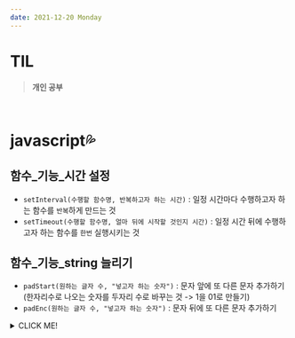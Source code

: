 ```yaml
---
date: 2021-12-20 Monday
---
```


# TIL

> **개인 공부**
<br />

# javascript💦

## **함수_기능_시간 설정**
- `setInterval(수행할 함수명, 반복하고자 하는 시간)` : 일정 시간마다 수행하고자 하는 함수를 `반복`하게 만드는 것
- `setTimeout(수행할 함수명, 얼마 뒤에 시작할 것인지 시간)` : 일정 시간 뒤에 수행하고자 하는 함수를 `한번` 실행시키는 것

## **함수_기능_string 늘리기**
- `padStart(원하는 글자 수, "넣고자 하는 숫자")` : 문자 앞에 또 다른 문자 추가하기 (한자리수로 나오는 숫자를 두자리 수로 바꾸는 것 -> 1을 01로 만들기) 
- `padEnc(원하는 글자 수, "넣고자 하는 숫자")` : 문자 뒤에 또 다른 문자 추가하기

<details>
<summary>CLICK ME!</summary>  

- https://kyounghwan01.github.io/blog/JS/JSbasic/intervalFunction/#clearinterval

</detials>  
